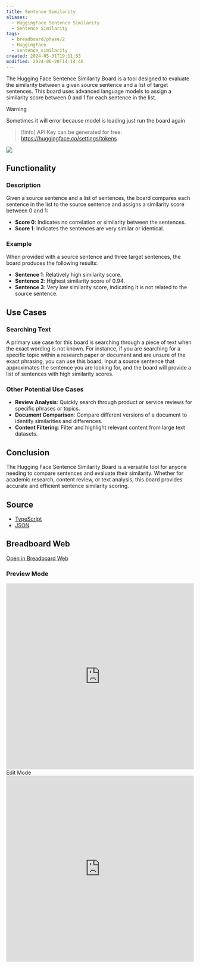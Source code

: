 ```yaml
---
title: Sentence Similarity
aliases:
  - HuggingFace Sentence Similarity
  - Sentence Similarity
tags:
  - breadboard/phase/2
  - HuggingFace
  - sentence_similarity
created: 2024-05-31T19:11:53
modified: 2024-06-20T14:14:40
---
```


The Hugging Face Sentence Similarity Board is a tool designed to evaluate the similarity between a given source sentence and a list of target sentences. This board uses advanced language models to assign a similarity score between 0 and 1 for each sentence in the list.

> [!warning]
> Sometimes it will error because model is loading just run the board again

> [!info]
> API Key can be generated for free: <https://huggingface.co/settings/tokens>

![](https://youtu.be/AQ1sDSpvdmA)

## Functionality

### Description

Given a source sentence and a list of sentences, the board compares each sentence in the list to the source sentence and assigns a similarity score between 0 and 1:

- **Score 0**: Indicates no correlation or similarity between the sentences.
- **Score 1**: Indicates the sentences are very similar or identical.

### Example

When provided with a source sentence and three target sentences, the board produces the following results:
- **Sentence 1**: Relatively high similarity score.
- **Sentence 2**: Highest similarity score of 0.94.
- **Sentence 3**: Very low similarity score, indicating it is not related to the source sentence.

## Use Cases

### Searching Text

A primary use case for this board is searching through a piece of text when the exact wording is not known. For instance, if you are searching for a specific topic within a research paper or document and are unsure of the exact phrasing, you can use this board. Input a source sentence that approximates the sentence you are looking for, and the board will provide a list of sentences with high similarity scores.

### Other Potential Use Cases

- **Review Analysis**: Quickly search through product or service reviews for specific phrases or topics.
- **Document Comparison**: Compare different versions of a document to identify similarities and differences.
- **Content Filtering**: Filter and highlight relevant content from large text datasets.

## Conclusion

The Hugging Face Sentence Similarity Board is a versatile tool for anyone needing to compare sentences and evaluate their similarity. Whether for academic research, content review, or text analysis, this board provides accurate and efficient sentence similarity scoring.

## Source

- [TypeScript](https://github.com/ExaDev/breadboard-examples/blob/main/src/examples/sentence-similarity/index.ts)
- [JSON](https://github.com/ExaDev/breadboard-examples/blob/main/src/examples/sentence-similarity/board.json)

## Breadboard Web

[Open in Breadboard Web](https://breadboard-ai.web.app/?board=https://raw.githubusercontent.com/ExaDev/breadboard-examples/main/src/examples/sentence-similarity/board.json)

### Preview Mode

<iframe src="https://breadboard-ai.web.app/?board=https://raw.githubusercontent.com/ExaDev/breadboard-examples/main/src/examples/sentence-similarity/board.json&embed" style="width: 100%; height: 500px; border: 0;"></iframe

### Edit Mode

<iframe src="https://breadboard-ai.web.app/?board=https://raw.githubusercontent.com/ExaDev/breadboard-examples/main/src/examples/sentence-similarity/board.json" style="width: 100%; height: 500px; border: 0;"></iframe>
